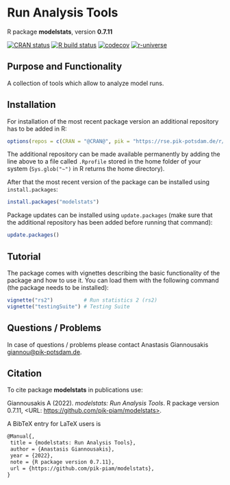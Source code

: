 # Run Analysis Tools

R package **modelstats**, version **0.7.11**

[![CRAN status](https://www.r-pkg.org/badges/version/modelstats)](https://cran.r-project.org/package=modelstats)  [![R build status](https://github.com/pik-piam/modelstats/workflows/check/badge.svg)](https://github.com/pik-piam/modelstats/actions) [![codecov](https://codecov.io/gh/pik-piam/modelstats/branch/master/graph/badge.svg)](https://app.codecov.io/gh/pik-piam/modelstats) [![r-universe](https://pik-piam.r-universe.dev/badges/modelstats)](https://pik-piam.r-universe.dev/ui#builds)

## Purpose and Functionality

A collection of tools which allow to analyze model runs.


## Installation

For installation of the most recent package version an additional repository has to be added in R:

```r
options(repos = c(CRAN = "@CRAN@", pik = "https://rse.pik-potsdam.de/r/packages"))
```
The additional repository can be made available permanently by adding the line above to a file called `.Rprofile` stored in the home folder of your system (`Sys.glob("~")` in R returns the home directory).

After that the most recent version of the package can be installed using `install.packages`:

```r 
install.packages("modelstats")
```

Package updates can be installed using `update.packages` (make sure that the additional repository has been added before running that command):

```r 
update.packages()
```

## Tutorial

The package comes with vignettes describing the basic functionality of the package and how to use it. You can load them with the following command (the package needs to be installed):

```r
vignette("rs2")          # Run statistics 2 (rs2)
vignette("testingSuite") # Testing Suite
```

## Questions / Problems

In case of questions / problems please contact Anastasis Giannousakis <giannou@pik-potsdam.de>.

## Citation

To cite package **modelstats** in publications use:

Giannousakis A (2022). _modelstats: Run Analysis Tools_. R package version 0.7.11, <URL: https://github.com/pik-piam/modelstats>.

A BibTeX entry for LaTeX users is

 ```latex
@Manual{,
  title = {modelstats: Run Analysis Tools},
  author = {Anastasis Giannousakis},
  year = {2022},
  note = {R package version 0.7.11},
  url = {https://github.com/pik-piam/modelstats},
}
```
